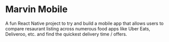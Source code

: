 # Marvin Mobile

A fun React Native project to try and build a mobile app that allows users to compare resaurant listing across numerous food apps like Uber Eats, Deliveroo, etc. and find the quickest delivery time / offers.

